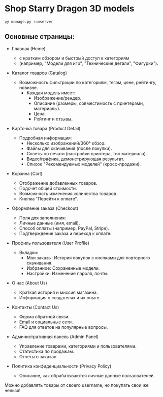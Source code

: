 # Shop Starry Dragon 3D models

```
py manage.py runserver
```

## Основные страницы:

- Главная (Home)
  - с кратким обзором и быстрый доступ к категориям 
  - (например, "Модели для игр", "Технические детали", "Фигурки").


- Каталог товаров (Catalog)
  - Возможность фильтрации по категориям, тегам, цене, рейтингу, новизне.
    - Каждая модель имеет: 
      - Изображение/рендер. 
      - Описание (размеры, совместимость с принтерами, материалы). 
      - Цена. 
      - Рейтинг и отзывы.


- Карточка товара (Product Detail)
  - Подробная информация:
    - Несколько изображений/360° обзор. 
    - Файлы для скачивания (после покупки). 
    - Советы по печати (настройки принтера, тип материала). 
    - Видео/графика, демонстрирующая результат. 
    - Список "Рекомендуемых моделей" (кросс-продажи).


- Корзина (Cart)
  - Отображение добавленных товаров.
  - Подсчет общей стоимости.
  - Возможность изменения количества товаров.
  - Кнопка "Перейти к оплате".


- Оформление заказа (Checkout)
  - Поля для заполнения:
  - Личные данные (имя, email).
  - Способ оплаты (например, PayPal, Stripe).
  - Подтверждение заказа и переход к оплате.


- Профиль пользователя (User Profile)
  - Вкладки:
    - Мои заказы: История покупок с кнопками для повторного скачивания.
    - Избранное: Сохраненные модели.
    - Настройки: Изменение пароля, почты.


- О нас (About Us)
  - Краткая история и миссия магазина.
  - Информация о создателях и их опыте.


- Контакты (Contact Us)
  - Форма обратной связи.
  - Email и социальные сети.
  - FAQ для ответов на популярные вопросы.


- Административная панель (Admin Panel)
  - Управление товарами, категориями и пользователями.
  - Статистика по продажам.
  - Отчеты о заказах.


- Политика конфиденциальности (Privacy Policy)
  - Описание, как обрабатываются личные данные пользователей.



Можно добавлять товары от своего username, но покупать свои же нельзя!